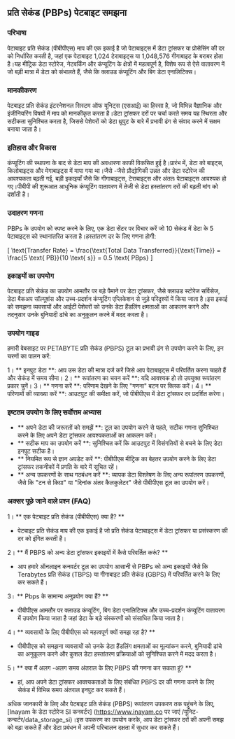 ## प्रति सेकंड (PBPs) पेटबाइट समझना

### परिभाषा
पेटाबाइट प्रति सेकंड (पीबीपीएस) माप की एक इकाई है जो पेटाबाइट्स में डेटा ट्रांसफर या प्रोसेसिंग की दर को निर्धारित करती है, जहां एक पेटाबाइट 1,024 टेराबाइट्स या 1,048,576 गीगाबाइट के बराबर होता है।यह मीट्रिक डेटा स्टोरेज, नेटवर्किंग और कंप्यूटिंग के क्षेत्रों में महत्वपूर्ण है, विशेष रूप से ऐसे वातावरण में जो बड़ी मात्रा में डेटा को संभालते हैं, जैसे कि क्लाउड कंप्यूटिंग और बिग डेटा एनालिटिक्स।

### मानकीकरण
पेटबाइट प्रति सेकंड इंटरनेशनल सिस्टम ऑफ यूनिट्स (एसआई) का हिस्सा है, जो विभिन्न वैज्ञानिक और इंजीनियरिंग विषयों में माप को मानकीकृत करता है।डेटा ट्रांसफर दरों पर चर्चा करते समय यह स्थिरता और सटीकता सुनिश्चित करता है, जिससे पेशेवरों को डेटा थ्रूपुट के बारे में प्रभावी ढंग से संवाद करने में सक्षम बनाया जाता है।

### इतिहास और विकास
कंप्यूटिंग की स्थापना के बाद से डेटा माप की अवधारणा काफी विकसित हुई है।प्रारंभ में, डेटा को बाइट्स, किलोबाइट्स और मेगाबाइट्स में मापा गया था।जैसे -जैसे प्रौद्योगिकी उन्नत और डेटा स्टोरेज की आवश्यकता बढ़ती गई, बड़ी इकाइयाँ जैसे कि गीगाबाइट्स, टेराबाइट्स और अंततः पेटाबाइट्स आवश्यक हो गए।पीबीपी की शुरूआत आधुनिक कंप्यूटिंग वातावरण में तेजी से डेटा हस्तांतरण दरों की बढ़ती मांग को दर्शाती है।

### उदाहरण गणना
PBPs के उपयोग को स्पष्ट करने के लिए, एक डेटा सेंटर पर विचार करें जो 10 सेकंड में डेटा के 5 पेटाबाइट्स को स्थानांतरित करता है।हस्तांतरण दर के लिए गणना होगी:

\[ \text{Transfer Rate} = \frac{\text{Total Data Transferred}}{\text{Time}} = \frac{5 \text{ PB}}{10 \text{ s}} = 0.5 \text{ PBps} \]

### इकाइयों का उपयोग
पेटबाइट प्रति सेकंड का उपयोग आमतौर पर बड़े पैमाने पर डेटा ट्रांसफर, जैसे क्लाउड स्टोरेज सर्विसेज, डेटा बैकअप सॉल्यूशंस और उच्च-प्रदर्शन कंप्यूटिंग एप्लिकेशन से जुड़े परिदृश्यों में किया जाता है।इस इकाई को समझना व्यवसायों और आईटी पेशेवरों को उनके डेटा हैंडलिंग क्षमताओं का आकलन करने और तदनुसार उनके बुनियादी ढांचे का अनुकूलन करने में मदद करता है।

### उपयोग गाइड
हमारी वेबसाइट पर PETABYTE प्रति सेकंड (PBPS) टूल का प्रभावी ढंग से उपयोग करने के लिए, इन चरणों का पालन करें:

1। ** इनपुट डेटा **: आप उस डेटा की मात्रा दर्ज करें जिसे आप पेटाबाइट्स में परिवर्तित करना चाहते हैं और सेकंड में समय सीमा।
2। ** रूपांतरण का चयन करें **: यदि आवश्यक हो तो उपयुक्त रूपांतरण प्रकार चुनें।
3। ** गणना करें **: परिणाम देखने के लिए "गणना" बटन पर क्लिक करें।
4। ** परिणामों की व्याख्या करें **: आउटपुट की समीक्षा करें, जो पीबीपीएस में डेटा ट्रांसफर दर प्रदर्शित करेगा।

### इष्टतम उपयोग के लिए सर्वोत्तम अभ्यास
- ** अपने डेटा की जरूरतों को समझें **: टूल का उपयोग करने से पहले, सटीक गणना सुनिश्चित करने के लिए अपने डेटा ट्रांसफर आवश्यकताओं का आकलन करें।
- ** सटीक माप का उपयोग करें **: सुनिश्चित करें कि आउटपुट में विसंगतियों से बचने के लिए डेटा इनपुट सटीक है।
- ** नियमित रूप से ज्ञान अपडेट करें **: पीबीपीएस मीट्रिक का बेहतर उपयोग करने के लिए डेटा ट्रांसफर तकनीकों में प्रगति के बारे में सूचित रहें।
- ** अन्य उपकरणों के साथ गठबंधन करें **: व्यापक डेटा विश्लेषण के लिए अन्य रूपांतरण उपकरणों, जैसे कि "टन से किग्रा" या "दिनांक अंतर कैलकुलेटर" जैसे पीबीपीएस टूल का उपयोग करें।

### अक्सर पूछे जाने वाले प्रश्न (FAQ)

1। ** एक पेटबाइट प्रति सेकंड (पीबीपीएस) क्या है? **
- पेटबाइट प्रति सेकंड माप की एक इकाई है जो प्रति सेकंड पेटाबाइट्स में डेटा ट्रांसफर या प्रसंस्करण की दर को इंगित करती है।

2। ** मैं PBPS को अन्य डेटा ट्रांसफर इकाइयों में कैसे परिवर्तित करूं? **
- आप हमारे ऑनलाइन कनवर्टर टूल का उपयोग आसानी से PBPs को अन्य इकाइयों जैसे कि Terabytes प्रति सेकंड (TBPS) या गीगाबाइट प्रति सेकंड (GBPS) में परिवर्तित करने के लिए कर सकते हैं।

3। ** Pbps के सामान्य अनुप्रयोग क्या हैं? **
- पीबीपीएस आमतौर पर क्लाउड कंप्यूटिंग, बिग डेटा एनालिटिक्स और उच्च-प्रदर्शन कंप्यूटिंग वातावरण में उपयोग किया जाता है जहां डेटा के बड़े संस्करणों को संसाधित किया जाता है।

4। ** व्यवसायों के लिए पीबीपीएस को महत्वपूर्ण क्यों समझ रहा है? **
- पीबीपीएस को समझना व्यवसायों को उनके डेटा हैंडलिंग क्षमताओं का मूल्यांकन करने, बुनियादी ढांचे का अनुकूलन करने और कुशल डेटा हस्तांतरण प्रक्रियाओं को सुनिश्चित करने में मदद करता है।

5। ** क्या मैं अलग -अलग समय अंतराल के लिए PBPS की गणना कर सकता हूं? **
- हां, आप अपने डेटा ट्रांसफर आवश्यकताओं के लिए संबंधित PBPS दर की गणना करने के लिए सेकंड में विभिन्न समय अंतराल इनपुट कर सकते हैं।

अधिक जानकारी के लिए और पेटबाइट प्रति सेकंड (PBPS) रूपांतरण उपकरण तक पहुंचने के लिए, [Inayam के डेटा स्टोरेज SI कनवर्टर] (https://www.inayam.co पर जाएं /यूनिट-कन्वर्टर/data_storage_si)।इस उपकरण का उपयोग करके, आप डेटा ट्रांसफर दरों की अपनी समझ को बढ़ा सकते हैं और डेटा प्रबंधन में अपनी परिचालन दक्षता में सुधार कर सकते हैं।